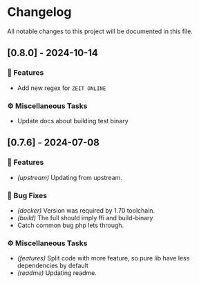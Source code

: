 # Changelog

All notable changes to this project will be documented in this file.

## [0.8.0] - 2024-10-14

### 🚀 Features

- Add new regex for `ZEIT ONLINE`

### ⚙️  Miscellaneous Tasks

- Update docs about building test binary

## [0.7.6] - 2024-07-08

### 🚀 Features

- *(upstream)* Updating from upstream.

### 🐛 Bug Fixes

- *(docker)* Version was required by 1.70 toolchain.
- *(build)* The full should imply ffi and build-binary
- Catch common bug php lets through.

### ⚙️ Miscellaneous Tasks

- *(features)* Split code with more feature, so pure lib have less dependencies by default
- *(readme)* Updating readme.

<!-- generated by git-cliff -->
